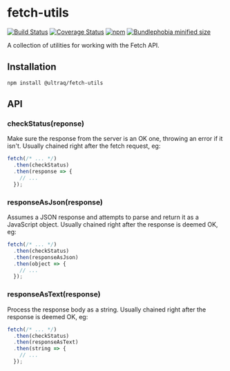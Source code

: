 
fetch-utils
===========

[![Build Status](https://github.com/ultraq/fetch-utils/actions/workflows/build.yml/badge.svg)](https://github.com/ultraq/fetch-utils/actions)
[![Coverage Status](https://coveralls.io/repos/github/ultraq/fetch-utils/badge.svg?branch=main)](https://coveralls.io/github/ultraq/fetch-utils?branch=main)
[![npm](https://img.shields.io/npm/v/@ultraq/fetch-utils.svg?maxAge=3600)](https://www.npmjs.com/package/@ultraq/fetch-utils)
[![Bundlephobia minified size](https://img.shields.io/bundlephobia/min/@ultraq/fetch-utils)](https://bundlephobia.com/result?p=@ultraq/fetch-utils)

A collection of utilities for working with the Fetch API.


Installation
------------

```
npm install @ultraq/fetch-utils
```


API
---

### checkStatus(reponse)

Make sure the response from the server is an OK one, throwing an error if it
isn't.  Usually chained right after the fetch request, eg:

```javascript
fetch(/* ... */)
  .then(checkStatus)
  .then(response => {
  	// ...
  });
```

### responseAsJson(response)

Assumes a JSON response and attempts to parse and return it as a JavaScript
object.  Usually chained right after the response is deemed OK, eg:

```javascript
fetch(/* ... */)
  .then(checkStatus)
  .then(responseAsJson)
  .then(object => {
  	// ...
  });
```

### responseAsText(response)

Process the response body as a string.  Usually chained right after the response
is deemed OK, eg:

```javascript
fetch(/* ... */)
  .then(checkStatus)
  .then(responseAsText)
  .then(string => {
  	// ...
  });
```
